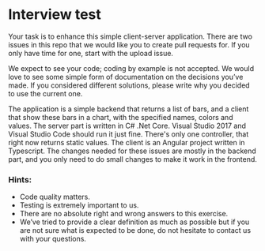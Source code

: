 # Interview test

Your task is to enhance this simple client-server application. There are two issues in this repo that we would like you to create pull requests for. If you only have time for one, start with the upload issue.

We expect to see your code; coding by example is not accepted.
We would love to see some simple form of documentation on the decisions you’ve made. If you considered different solutions, please write why you decided to use the current one.

The application is a simple backend that returns a list of bars, and a client that show these bars in a chart, with the specified names, colors and values. The server part is written in C# .Net Core. Visual Studio 2017 and Visual Studio Code should run it just fine. There's only one controller, that right now returns static values. The client is an Angular project written in Typescript. The changes needed for these issues are mostly in the backend part, and you only need to do small changes to make it work in the frontend.

### Hints:
- Code quality matters.
- Testing is extremely important to us.
- There are no absolute right and wrong answers to this exercise.
- We’ve tried to provide a clear definition as much as possible but if you are not sure what is expected to be done, do not hesitate to contact us with your questions.
